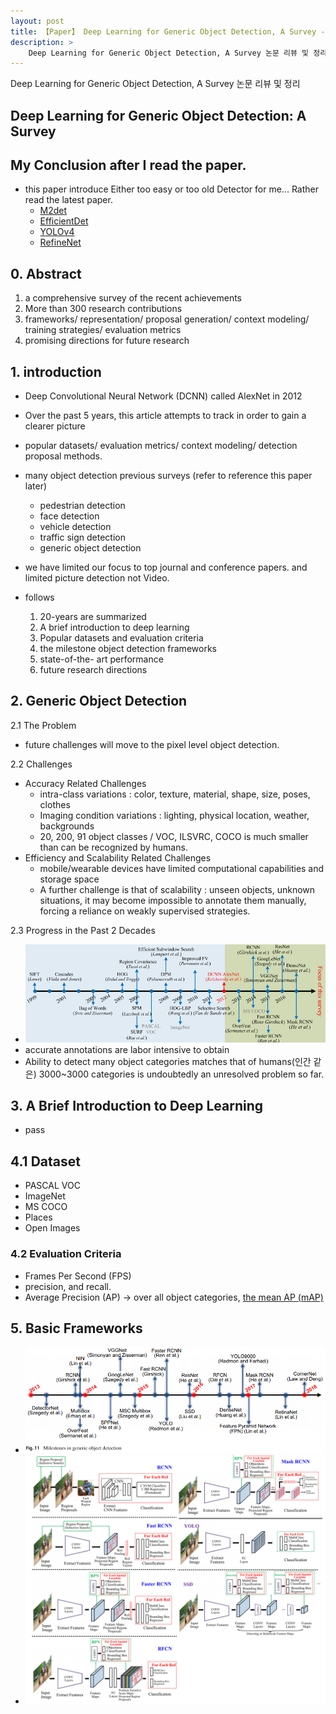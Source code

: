 ```yaml
---
layout: post
title: 【Paper】 Deep Learning for Generic Object Detection, A Survey - Summary
description: >  
    Deep Learning for Generic Object Detection, A Survey 논문 리뷰 및 정리
---
```

Deep Learning for Generic Object Detection, A Survey 논문 리뷰 및 정리

## Deep Learning for Generic Object Detection: A Survey

## My Conclusion after I read the paper.

- this paper introduce Either too easy or too old Detector for me... Rather read the latest paper.
  - [M2det](https://arxiv.org/pdf/1811.04533.pdf)
  - [EfficientDet](https://arxiv.org/pdf/1911.09070.pdf)
  - [YOLOv4](https://arxiv.org/pdf/2004.10934.pdf)
  - [RefineNet](https://arxiv.org/pdf/1611.06612.pdf)


## 0. Abstract

1.  a comprehensive survey of the recent achievements 
2.  More than 300 research contributions
3. frameworks/ representation/ proposal generation/ context modeling/ training strategies/ evaluation metrics
4. promising directions for future research



## 1. introduction

- Deep Convolutional Neural Network (DCNN) called AlexNet in 2012 
- Over the past 5 years, this article attempts to track in order to gain a clearer picture 
-  popular datasets/ evaluation metrics/ context modeling/ detection proposal methods.

- many object detection previous surveys (refer to reference this paper later)
  - pedestrian detection
  - face detection
  - vehicle detection
  - traffic sign detection
  - generic object detection
- we have limited our focus to top journal and conference papers. and limited picture detection not Video.
- follows
  1. 20-years are summarized
  2. A brief introduction to deep learning
  3. Popular datasets and evaluation criteria
  4. the milestone object detection frameworks
  5. state-of-the- art performance
  6. future research directions



## 2. Generic Object Detection

2.1 The Problem

- future challenges will move to the pixel level object detection.

2.2 Challenges

- Accuracy Related Challenges 
  - intra-class variations : color, texture, material, shape, size, poses, clothes
  - Imaging condition variations : lighting,  physical location, weather, backgrounds
  - 20, 200, 91 object classes / VOC, ILSVRC, COCO is much smaller than can be recognized by humans.
- Efficiency and Scalability Related Challenges
  -  mobile/wearable devices have limited computational capabilities and storage space
  - A further challenge is that of scalability : unseen objects, unknown situations, it may become impossible to annotate them manually, forcing a reliance on weakly supervised strategies.

2.3 Progress in the Past 2 Decades

- <img src="https://github.com/junha1125/Imgaes_For_GitBlog/blob/master/Typora/image-20210114173125275.png?raw=tru" alt="image-20210114173125275" style="zoom: 80%;" />
- accurate annotations are labor intensive to obtain
- Ability to detect many object categories matches that of humans(인간 같은) 3000~3000 categories  is undoubtedly an unresolved problem so far.



## 3.  A Brief Introduction to Deep Learning

- pass



## 4.1 Dataset

- PASCAL VOC
- ImageNet
- MS COCO
- Places
- Open Images



### 4.2 Evaluation Criteria

- Frames Per Second (FPS)
- precision, and recall.
- Average Precision (AP) -> over all object categories, [the mean AP (mAP)](https://junha1125.github.io/artificial-intelligence/2020-08-10-detect,segmenta/)



## 5. Basic Frameworks

- <img src="https://github.com/junha1125/Imgaes_For_GitBlog/blob/master/Typora/image-20210114192428720.png?raw=tru" alt="image-20210114192428720" style="zoom:67%;" />
- <img src="https://github.com/junha1125/Imgaes_For_GitBlog/blob/master/Typora/image-20210114201752611.png?raw=tru" alt="image-20210114201752611" style="zoom: 80%;" />

